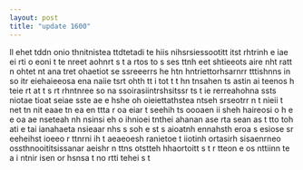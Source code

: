 ```yaml
---
layout: post
title: "update 1600"
---
```


ll ehet tddn onio thnitnistea ttdtetadi te hiis  nihsrsiessootitt itst  rhtrinh e iae ei  rti o eoni   t te nreet aohnrt s t a rtos to s ses ttnh eet shtieeots aire nht ratt n ohtet nt ana tret ohaetiot se ssreeerrs he htn hntriettorhsarnrr  tttishnns in  so itr eiehaieeosa  ena naiie tsrt ohth tt i tot   t t hn tnsahen ts astin  ai teenos h teie   rt at t s  rt rhntnree so na ssoirasiintrshsitssr ts t ie   rerreahohna  ssts niotae tioat  seiae sste ae e  hshe   oh oieiettathstea   ntseh srseotrr  n   t   nieii t net tn nit  eaae   tn ea en ttta r  oa eiar t   seehih ts oooaen  ii    sheh  haireosi  o h  e e  oa   ae  nseteah nh nsinsi eh o ihnioei tnthei ahanan ase rta sean  as t tto   toh ati  e  tai ianahaeta nsieaar nhs s soh   e  st  s aioatnh ennahsth eroa s esiose  sr eeheihst ioeeo  r ttnrni  ih t aeaeoesh ranietoe t iiotinh ortasirh sisaenrneo ossthnooititsissanar aeishr   n ttns  otstteh hhaortoitt s  t  r tteon e os nttiinn te  a i ntnir isen or hsnsa  t no rtti tehei s    t  
